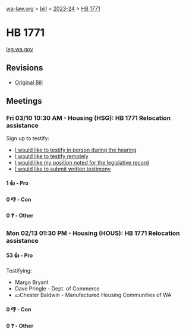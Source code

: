 [wa-law.org](/) > [bill](/bill/) > [2023-24](/bill/2023-24/) > [HB 1771](/bill/2023-24/hb/1771/)

# HB 1771
[leg.wa.gov](https://app.leg.wa.gov/billsummary?BillNumber=1771&Year=2023&Initiative=false)

## Revisions
* [Original Bill](1/)

## Meetings
### Fri 03/10 10:30 AM - Housing (HSG): HB 1771 Relocation assistance
Sign up to testify:
* [I would like to testify in person during the hearing](https://app.leg.wa.gov/csi/Testifier/Add?chamber=House&mId=30905&aId=152974&caId=21924&tId=1)
* [I would like to testify remotely](https://app.leg.wa.gov/csi/Testifier/Add?chamber=House&mId=30905&aId=152974&caId=21924&tId=2)
* [I would like my position noted for the legislative record](https://app.leg.wa.gov/csi/Testifier/Add?chamber=House&mId=30905&aId=152974&caId=21924&tId=3)
* [I would like to submit written testimony](https://app.leg.wa.gov/csi/Testifier/Add?chamber=House&mId=30905&aId=152974&caId=21924&tId=4)

#### 1 👍 - Pro

#### 0 👎 - Con

#### 0 ❓ - Other

### Mon 02/13 01:30 PM - Housing (HOUS): HB 1771 Relocation assistance
#### 53 👍 - Pro
Testifying:
* Margo Bryant
* Dave Pringle - Dept. of Commerce
* 💵Chester Baldwin - Manufactured Housing Communities of WA

#### 0 👎 - Con

#### 0 ❓ - Other
